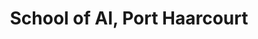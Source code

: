 ---
description: The Port Harcourt school of AI is a non-profit educational organization
  focused on democratizing access to world-class Machine Learning & Data Science education
  to underrepresented groups in Nigeria for free through collaborative learning.
layout: stand
logo: stands/school_of_ai__port_haarcourt/logo.png
new_this_year: "This year we will\r\n\r\n1. Continue and refine the production and\
  \ tone of our podcast The African Data Scientist to include more beginner friendly\
  \ topics and also topics on how data can directly impact or be used to solve some\
  \ of the challenges we face as a region. Link to podcast: https://anchor.fm/african-data-scientist\r\
  \n\r\n2. We recently partnered with Gradient Boost (http://thegradientboost.com/)\
  \ to make our training sessions more efficient and be able to provide quality internships\
  \ to members.\r\n\r\n3. We've laid down a content plan to organise more workshops\
  \ and produce more youtube videos for our channel"
showcase: The Port Harcourt School of AI is a non-profit organization based in Nigeria,
  led by a group of dedicated volunteers, who are creating awareness and increasing
  the number of machine learning, data science and artificial intelligence talents
  in the region through collaborative learning and community engagement.
themes:
- Community advocacy
title: School of AI, Port Haarcourt
website: https://phcschoolofai.org/
show_on_overview: true
---